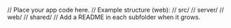 // Place your app code here.
// Example structure (web):
// src/
//   server/
//   web/
//   shared/
// Add a README in each subfolder when it grows.
